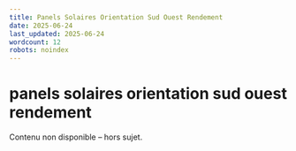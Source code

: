 ```yaml
---
title: Panels Solaires Orientation Sud Ouest Rendement
date: 2025-06-24
last_updated: 2025-06-24
wordcount: 12
robots: noindex
---
```


# panels solaires orientation sud ouest rendement

Contenu non disponible – hors sujet.